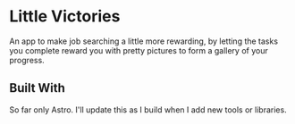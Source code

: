# Little Victories

An app to make job searching a little more rewarding, by letting the tasks you complete reward you with pretty pictures to form a gallery of your progress.

## Built With

So far only Astro. I'll update this as I build when I add new tools or libraries.
